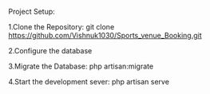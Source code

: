 Project Setup:

1.Clone the Repository:
git clone https://github.com/Vishnuk1030/Sports_venue_Booking.git

2.Configure the database

3.Migrate the Database:
php artisan:migrate

4.Start the development sever:
php artisan serve
